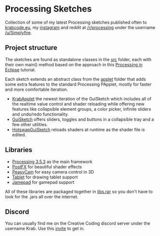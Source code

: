 # Processing Sketches
Collection of some of my latest Processing sketches published often to [krabcode.eu](http://www.krabcode.eu), my [instagram](https://www.instagram.com/krabcode/) and reddit at [/r/processing](https://www.reddit.com/r/processing) under the username [/u/Simplyfire](https://www.reddit.com/user/Simplyfire).

## Project structure
The sketches are found as standalone classes in the [src](https://github.com/KrabCode/ProcessingSketches/tree/master/src) folder, each with their own main() method based on the approach in this [Processing in Eclipse](https://processing.org/tutorials/eclipse/) tutorial.

Each sketch extends an abstract class from the [applet](https://github.com/KrabCode/ProcessingSketches/tree/master/src/applet) folder that adds some extra features to the standard Processing PApplet, mostly for faster and more comfortable iteration.
- [KrabApplet](https://github.com/KrabCode/ProcessingSketches/blob/274778c9d39c08ce3565d400ab9c674733d10fb5/src/applet/KrabApplet.java) the newest iteration of the GuiSketch which includes all of the realtime value control and shader reloading while offering new features like collapsible element groups, a color picker, infinite sliders and undo/redo functionality.
- [GuiSketch](https://github.com/KrabCode/ProcessingSketches/blob/master/src/applet/GuiSketch.java) offers sliders, toggles and buttons in a collapsible tray and a few other utilities.
- [HotswapGuiSketch](https://github.com/KrabCode/ProcessingSketches/blob/master/src/applet/HotswapGuiSketch.java) reloads shaders at runtime as the shader file is edited.

## Libraries
- [Processing 3.5.3](https://processing.org/) as the main framework
- [PostFX](https://github.com/cansik/processing-postfx) for beautiful shader effects
- [PeasyCam](https://github.com/jdf/peasycam) for easy camera control in 3D
- [Tablet](https://github.com/codeanticode/tablet) for drawing tablet support
- [Jamepad](https://github.com/williamahartman/Jamepad) for gamepad support

All of these libraries are packaged together in [libs.rar](https://github.com/KrabCode/ProcessingSketches/blob/26de9225ad5e330157e9853e5c5b1070096fe308/libs.rar) so you don't have to look for the .jars all over the internet.


## Discord
You can usually find me on the Creative Coding discord server under the username Krab. Use this [invite](https://discord.gg/KatY9nm) to get in.
